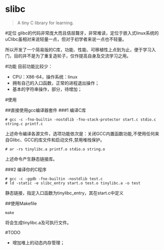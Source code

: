 # slibc
> A tiny C library for learning.

#定位
glibc的代码非常庞大而且佶屈聱牙，非常难读，定位于嵌入式linux系统的uClibc虽相对来说轻量一点，但对于初学者来说一点也不轻量。

所以开发了一个简易版的C库，功能、性能、可移植性上点到为止，便于学习入门，目的并不是为了重复造轮子，仅作提高自身及交流学习之用。

#功能
目前功能比较少：

* CPU：X86-64，操作系统：linux
* 拥有自己的入口函数，正常的进程退出操作；
* 基本的字符串操作，部分，待增加；

#使用

##直接使用gcc编译器套件
###1 编译C库
```
# gcc -c -fno-builtin -nostdlib -fno-stack-protector start.c stdio.c string.c printf.c
```
上述命令编译各源文件，选项功能依次是：关闭GCC内置函数功能,不使用任何来自Glibc、GCC的库文件和启动文件,禁用堆栈保护。

```
# ar -rs tinylibc.a printf.o stdio.o string.o
```
上述命令产生静态链接库。

###2 编译你的C程序

```
# gcc -c -ggdb -fno-builtin -nostdlib test.c
# ld -static -e slibc_entry start.o test.o tinylibc.a -o test
```
静态链接，指定入口函数为tinylibc_entry，其在start.c中定义

##使用Makefile
```
make
```
将会生成tinylibc.a及可执行文件。


#TODO

* 增加堆上的动态内存管理；
